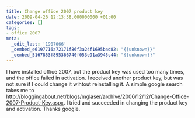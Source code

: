 ```yaml
---
title: Change office 2007 product key
date: 2009-04-26 12:13:38.000000000 +01:00
categories: []
tags:
- office 2007
meta:
  _edit_last: '1907066'
  _oembed_e6197716a72171f86f3a24f1695bad82: "{{unknown}}"
  _oembed_5167853f895366740f053e91a3945c44: "{{unknown}}"
---
```

<p>I have installed office 2007, but the product key was used too many times, and the office failed in activation. I received another product key, but was not sure if I could change it wihtout reinstalling it. A simple google search takes me to <a href="http://bloggingabout.net/blogs/mglaser/archive/2006/12/12/Change-Office-2007-Product-Key.aspx">http://bloggingabout.net/blogs/mglaser/archive/2006/12/12/Change-Office-2007-Product-Key.aspx</a>. I tried and succeeded in changing the product key and activation. Thanks google.</p>
